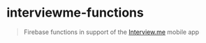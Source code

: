 # interviewme-functions

> Firebase functions in support of the <a href="https://github.com/hcgustavo/interviewme" target="_blank">Interview.me</a> mobile app
